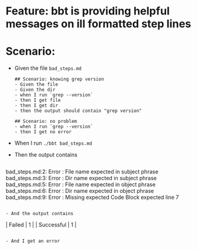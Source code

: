 # Feature: bbt is providing helpful messages on ill formatted step lines

# Scenario:

- Given the file `bad_steps.md`
  ~~~
  ## Scenario: knowing grep version
  - Given the file
  - Given the dir
  - when I run `grep --version`
  - then I get file
  - then I get dir
  - then the output should contain "grep version"

  ## Scenario: no problem
  - when I run `grep --version`
  - then I get no error
  ~~~

- When I run `./bbt bad_steps.md`

- Then the output contains 
  ~~~
bad_steps.md:2: Error : File name expected in subject phrase
bad_steps.md:3: Error : Dir name expected in subject phrase
bad_steps.md:5: Error : File name expected in object phrase
bad_steps.md:6: Error : Dir name expected in object phrase
bad_steps.md:9: Error : Missing expected Code Block expected line 7
  ~~~

- And the output contains
  ~~~  
| Failed     | 1     |
| Successful | 1     |
  ~~~

- And I get an error
